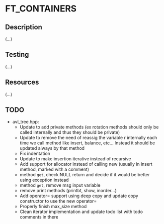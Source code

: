 # FT_CONTAINERS

## Description

(...)

## Testing

(...)

## Resources

(...)

## TODO

- avl_tree.hpp:
  - Update to add private methods (ex rotation methods should only be called internally and thus they should be private)
  - Update to remove the need of reassig the variable r internally each time we call method like insert, balance, etc... Instead it should be updated always by that method
  - Fix indentation
  - Update to make insertion iterative instead of recursive
  - Add support for allocator instead of calling new (usually in insert method, marked with a comment)
  - method ```get```, check NULL return and decide if it would be better using exception instead
  - method ```get```, remove msg input variable
  - remove print methods (printbt, show, inorder...)
  - Add operator= support using deep copy and update copy constructor to use the new operator=
  - Properly finish max_size method
  - Clean iterator implementation and update todo list with todo comments in there
